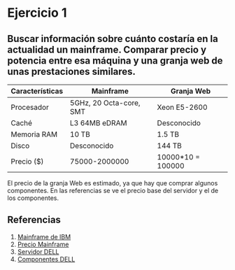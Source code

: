 # Ejercicio 1

## Buscar información sobre cuánto costaría en la actualidad un mainframe. Comparar precio y potencia entre esa máquina y una granja web de unas prestaciones similares.

|Características    | Mainframe                | Granja Web         |
|-------------------| ------------------------ | ------------------ |
|Procesador         | 5GHz, 20 Octa-core, SMT  | Xeon E5-2600       |
|Caché              | L3 64MB eDRAM            | Desconocido        |
|Memoria RAM        | 10 TB                    | 1.5 TB             |
|Disco              | Desconocido              | 144 TB             |
|Precio ($)         | 75000-2000000            | 10000*10 = 100000  |

El precio de la granja Web es estimado, ya que hay que comprar algunos componentes. En las referencias se ve el precio base del servidor y el de los componentes.


## Referencias

1. [Mainframe de IBM](https://www.linuxadictos.com/mil-millones-de-dolares-para-un-mainframe-z13-con-linux.html "Mainframe de IBM")
2. [Precio Mainframe](http://www.v3.co.uk/v3-uk/analysis/2390692/ibm-s-z13-shows-the-mainframe-still-has-its-place-for-now "Precio Mainframe")
3. [Servidor DELL](http://www.dell.com/es/empresas/p/poweredge-t630/pd "Servidor DELL")
4. [Componentes DELL](http://accessories.euro.dell.com/sna/PfydFeaturedCategoryResults.aspx?c=es&l=es&s=bsd&cs=esbsdt1&mfgpid=6122958&chassisid=-1&stype=2&Tab=Parts "Componentes DELL")